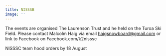 ```yaml
---
title: NISSSB
image: ''
---
```

The events are organised The Laurenson Trust and he held on the Turoa Ski Field. Please contact Malcolm Haig via email haigsnowboard@gmail.com or link to Facebook on Facebook.com/k2nisssc 

NISSSC team hood orders by 18 August

